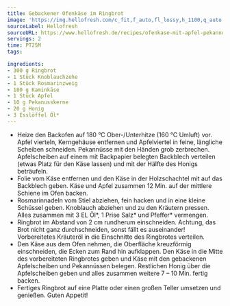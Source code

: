 ```yaml
---
title: Gebackener Ofenkäse im Ringbrot
image: 'https://img.hellofresh.com/c_fit,f_auto,fl_lossy,h_1100,q_auto,w_2600/hellofresh_s3/image/ofenkase-mit-apfel-pekannuss-topping-im-gekrauterten-ringbrot-82c4008a.jpg'
sourceLabel: Hellofresh
sourceURL: https://www.hellofresh.de/recipes/ofenkase-mit-apfel-pekannuss-topping-im-gekrauterten-ringbrot-61de9c9a616d954a643c07c8
servings: 2
time: PT25M
tags:

ingredients:
- 300 g Ringbrot
- 1 Stück Knoblauchzehe
- 1 Stück Rosmarinzweig
- 180 g Kaminkäse
- 1 Stück Apfel
- 10 g Pekanusskerne
- 20 g Honig
- 3 Esslöffel Öl*
---
```


- Heize den Backofen auf 180 °C Ober-/Unterhitze (160 °C Umluft) vor. Apfel vierteln, Kerngehäuse entfernen und Apfelviertel in feine, längliche Scheiben schneiden. Pekannüsse mit den Händen grob zerbrechen. Apfelscheiben auf einem mit Backpapier belegten Backblech verteilen (etwas Platz für den Käse lassen) und mit der Hälfte des Honigs beträufeln.
- Folie vom Käse entfernen und den Käse in der Holzschachtel mit auf das Backblech geben. Käse und Apfel zusammen 12 Min. auf der mittlere Schiene im Ofen backen.
- Rosmarinnadeln vom Stiel abziehen, fein hacken und in eine kleine Schüssel geben. Knoblauch abziehen und zu den Kräutern pressen. Alles zusammen mit 3 EL Öl\*, 1 Prise Salz\* und Pfeffer\* vermengen.
- Ringbrot im Abstand von 2 cm rundherum einschneiden. Achtung, das Brot nicht ganz durchschneiden, sonst fällt es auseinander! Vorbereitetes Kräuteröl in die Einschnitte des Ringbrotes verteilen.
- Den Käse aus dem Ofen nehmen, die Oberfläche kreuzförmig einschneiden, die Ecken zum Rand hin aufklappen. Den Käse in die Mitte des vorbereiteten Ringbrotes geben und Käse mit den gebackenen Apfelscheiben und Pekannüssen belegen. Restlichen Honig über die Apfelscheiben geben und alles zusammen weitere 7 – 10 Min. fertig backen.
- Fertiges Ringbrot auf eine Platte oder einen großen Teller umsetzen und genießen. Guten Appetit!
